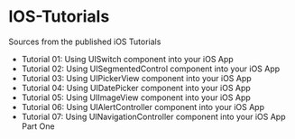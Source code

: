 # IOS-Tutorials
Sources from the published iOS Tutorials

- Tutorial 01: Using UISwitch component into your iOS App
- Tutorial 02: Using UISegmentedControl component into your iOS App
- Tutorial 03: Using UIPickerView component into your iOS App
- Tutorial 04: Using UIDatePicker component into your iOS App
- Tutorial 05: Using UIImageView component into your iOS App
- Tutorial 06: Using UIAlertController component into your iOS App
- Tutorial 07: Using UINavigationController component into your iOS App Part One
